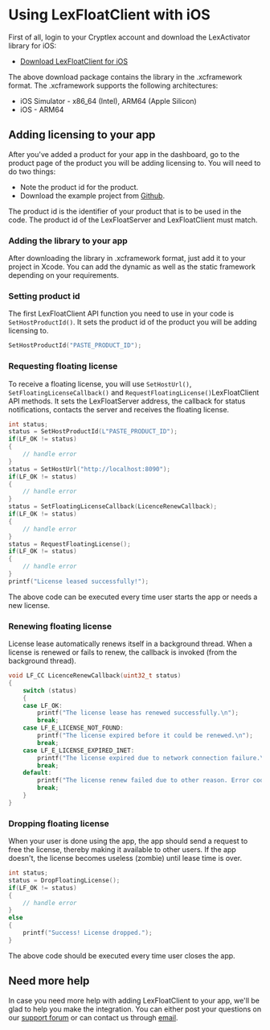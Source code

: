 # Using LexFloatClient with iOS

First of all, login to your Cryptlex account and download the LexActivator library for iOS:

* [Download LexFloatClient for iOS](https://app.cryptlex.com/downloads)

The above download package contains the library in the .xcframework format. The .xcframework supports the following architectures:

* iOS Simulator - x86\_64 \(Intel\), ARM64 \(Apple Silicon\) 
* iOS - ARM64

## Adding licensing to your app

After you've added a product for your app in the dashboard, go to the product page of the product you will be adding licensing to. You will need to do two things:

* Note the product id for the product.
* Download the example project from [Github](https://github.com/cryptlex/lexfloatclient-ios/tree/main/examples/sample).

The product id is the identifier of your product that is to be used in the code. The product id of the LexFloatServer and LexFloatClient must match.

### Adding the library to your app

After downloading the library in .xcframework format, just add it to your project in Xcode. You can add the dynamic as well as the static framework depending on your requirements.   

### Setting product id

The first LexFloatClient API function you need to use in your code is `SetHostProductId()`. It sets the product id of the product you will be adding licensing to. 

```c
SetHostProductId("PASTE_PRODUCT_ID");
```

### Requesting floating license

To receive a floating license, you will use `SetHostUrl()`, `SetFloatingLicenseCallback()` and `RequestFloatingLicense()`LexFloatClient API methods. It sets the LexFloatServer address, the callback for status notifications, contacts the server and receives the floating license.

```c
int status;
status = SetHostProductId(L"PASTE_PRODUCT_ID");
if(LF_OK != status)
{
	// handle error
}
status = SetHostUrl("http://localhost:8090");
if(LF_OK != status)
{
	// handle error
}
status = SetFloatingLicenseCallback(LicenceRenewCallback);
if(LF_OK != status)
{
	// handle error
}
status = RequestFloatingLicense();
if(LF_OK != status)
{
	// handle error
}
printf("License leased successfully!");
```

The above code can be executed every time user starts the app or needs a new license.

### Renewing floating license

License lease automatically renews itself in a background thread. When a license is renewed or fails to renew, the callback is invoked \(from the background thread\).

```c
void LF_CC LicenceRenewCallback(uint32_t status)
{
    switch (status)
	{
	case LF_OK:
		printf("The license lease has renewed successfully.\n");
		break;
	case LF_E_LICENSE_NOT_FOUND:
		printf("The license expired before it could be renewed.\n");
		break;
	case LF_E_LICENSE_EXPIRED_INET:
		printf("The license expired due to network connection failure.\n");
		break;
	default:
		printf("The license renew failed due to other reason. Error code: %d\n", status);
		break;
	}
}
```

### Dropping floating license

When your user is done using the app, the app should send a request to free the license, thereby making it available to other users. If the app doesn't, the license becomes useless \(zombie\) until lease time is over.

```c
int status;
status = DropFloatingLicense();
if(LF_OK != status) 
{
	// handle error
}
else 
{
    printf("Success! License dropped.");
}
```

The above code should be executed every time user closes the app.

## Need more help

In case you need more help with adding LexFloatClient to your app, we'll be glad to help you make the integration. You can either post your questions on our [support forum](https://forums.cryptlex.com) or can contact us through [email](mailto:support@cryptlex.com?Subject=Using%20LexFloatClient).

